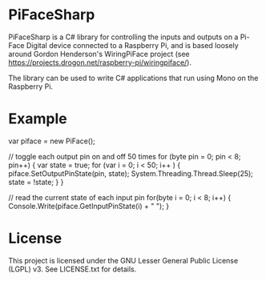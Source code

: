 PiFaceSharp
===========

PiFaceSharp is a C# library for controlling the inputs and outputs on a Pi-Face Digital device connected to a Raspberry Pi, and is based loosely around Gordon Henderson's WiringPiFace project (see https://projects.drogon.net/raspberry-pi/wiringpiface/).

The library can be used to write C# applications that run using Mono on the Raspberry Pi.


Example
=======

var piface = new PiFace();

// toggle each output pin on and off 50 times
for (byte pin = 0; pin < 8; pin++)
{
    var state = true;
    for (var i = 0; i < 50; i++ )
    {
        piface.SetOutputPinState(pin, state);
        System.Threading.Thread.Sleep(25);
        state = !state;
    }
}

// read the current state of each input pin
for(byte i = 0; i < 8; i++)
{
    Console.Write(piface.GetInputPinState(i) + " ");
}


License
=======

This project is licensed under the GNU Lesser General Public License (LGPL) v3. See LICENSE.txt for details.


